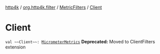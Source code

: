 [http4k](../../index.md) / [org.http4k.filter](../index.md) / [MetricFilters](index.md) / [Client](./-client.md)

# Client

`val ~~Client~~: `[`MicrometerMetrics`](../-micrometer-metrics/index.md)
**Deprecated:** Moved to ClientFilters extension

